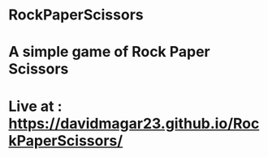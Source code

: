 # RockPaperScissors
 
# A simple game of Rock Paper Scissors 

# Live at : https://davidmagar23.github.io/RockPaperScissors/